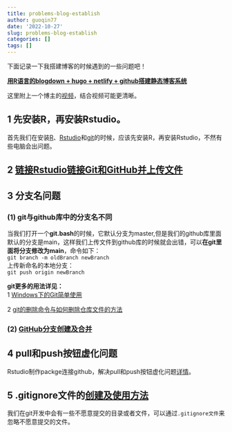 ```yaml
---
title: problems-blog-establish
author: guoqin77
date: '2022-10-27'
slug: problems-blog-establish
categories: []
tags: []
---
```


下面记录一下我搭建博客的时候遇到的一些问题吧！


 **[用R语言的blogdown + hugo + netlify + github搭建静态博客系统](https://cloud.tencent.com/developer/news/92522)** 
   
   这里附上一个博主的[视频](https://www.bilibili.com/video/BV1Be4y1h756/?spm_id_from=333.337.search-card.all.click&vd_source=2953fd39e7f1e09be79b878e147450e9)，结合视频可能更清晰。
 
 
## 1 先安装R，再安装Rstudio。
首先我们在安装[R](https://www.r-project.org/)、[Rstudio](https://www.rstudio.com/)和[git](https://git-scm.com/)的时候，应该先安装R，再安装Rstudio，不然有些电脑会出问题。 
## 2 [链接Rstudio链接Git和GitHub并上传文件](https://www.jianshu.com/p/25cd43858f43)
## 3 分支名问题

### (1) git与github库中的分支名不同
当我们打开一个**git.bash**的时候，它默认分支为master,但是我们的github库里面默认的分支是main，这样我们上传文件到github库的时候就会出错，可以**在git里面将分支修改为main**，命令如下：   
`git branch -m oldBranch newBranch`     
上传新命名的本地分支：   
`git push origin newBranch`    


**git更多的用法详见：**      
1 [Windows下的Git简单使用](https://blog.csdn.net/qq1713802040/article/details/124831253)

2 [git的删除命令与如何删除仓库文件的方法](https://blog.csdn.net/fantasty9413/article/details/116764190)

### (2) [GitHub分支创建及合并](https://blog.csdn.net/qq_30607843/article/details/84404000)

## 4 pull和push按钮虚化问题  
    
Rstudio制作packge连接github，解决pull和push按钮虚化问题[详情](https://zhuanlan.zhihu.com/p/505604435)。

## 5 .gitignore文件的[创建及使用方法](http://t.zoukankan.com/zz-newbie-p-13219701.html)

我们在git开发中会有一些不愿意提交的目录或者文件，可以通过`.gitignore文件`来忽略不愿意提交的文件。